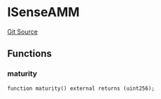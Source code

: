# ISenseAMM
[Git Source](https://github.com/Swivel-Finance/illuminate/blob/7162e4822e4bbebd99b67c43e703ecedf92a2138/src/interfaces/ISenseAMM.sol)


## Functions
### maturity


```solidity
function maturity() external returns (uint256);
```

